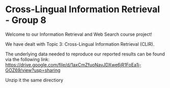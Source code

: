 # Cross-Lingual Information Retrieval - Group 8
Welcome to our Information Retrieval and Web Search course project!

We have dealt with Topic 3: Cross-Lingual Information Retrieval (CLIR).

The underlying data needed to reproduce our reported results can be found via the following link: https://drive.google.com/file/d/1axCmZfuoNavJDXwe6jR1FoEa1j-GOZ69/view?usp=sharing

Unzip it  the same directiory 
